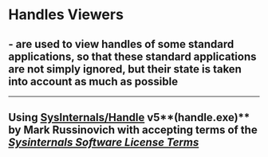 ﻿# Handles Viewers 

## - are used to view handles of some standard applications, so that these standard applications are not simply ignored, but their state is taken into account as much as possible

---------------------------------------
## Using [SysInternals/Handle](https://learn.microsoft.com/en-us/sysinternals/downloads/handle) v5**(handle.exe)** by Mark Russinovich with accepting terms of the [_Sysinternals Software License Terms_](https://learn.microsoft.com/en-us/sysinternals/license-terms) 